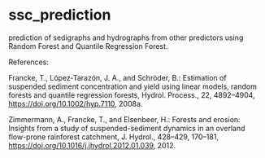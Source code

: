 # ssc_prediction
prediction of sedigraphs and hydrographs from other predictors using Random Forest and Quantile Regression Forest.

References:

Francke, T., López‐Tarazón, J. A., and Schröder, B.: Estimation of suspended sediment concentration and yield using linear models, random forests and quantile regression forests, Hydrol. Process., 22, 4892–4904, https://doi.org/10.1002/hyp.7110, 2008a.

Zimmermann, A., Francke, T., and Elsenbeer, H.: Forests and erosion: Insights from a study of suspended-sediment dynamics in an overland flow-prone rainforest catchment, J. Hydrol., 428–429, 170–181, https://doi.org/10.1016/j.jhydrol.2012.01.039, 2012.

